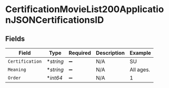 # CertificationMovieList200ApplicationJSONCertificationsID


## Fields

| Field              | Type               | Required           | Description        | Example            |
| ------------------ | ------------------ | ------------------ | ------------------ | ------------------ |
| `Certification`    | **string*          | :heavy_minus_sign: | N/A                | SU                 |
| `Meaning`          | **string*          | :heavy_minus_sign: | N/A                | All ages.          |
| `Order`            | **int64*           | :heavy_minus_sign: | N/A                | 1                  |